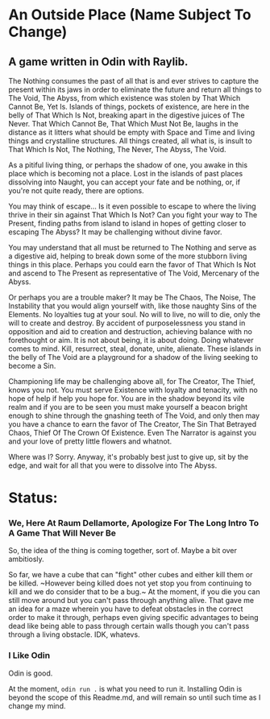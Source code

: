 An Outside Place (Name Subject To Change)
=========================================
A game written in Odin with Raylib.
-----------------------------------

The Nothing consumes the past of all that is and ever strives to capture the present
within its jaws in order to eliminate the future and return all things to The Void,
The Abyss, from which existence was stolen by That Which Cannot Be, Yet Is. Islands
of things, pockets of existence, are here in the belly of That Which Is Not, breaking
apart in the digestive juices of The Never. That Which Cannot Be, That Which Must Not
Be, laughs in the distance as it litters what should be empty with Space and Time and
living things and crystalline structures. All things created, all what is, is insult
to That Which Is Not, The Nothing, The Never, The Abyss, The Void.

As a pitiful living thing, or perhaps the shadow of one, you awake in this place which
is becoming not a place. Lost in the islands of past places dissolving into Naught,
you can accept your fate and be nothing, or, if you're not quite ready, there are options.

You may think of escape... Is it even possible to escape to where the living thrive 
in their sin against That Which Is Not? Can you fight your way to The Present, finding
paths from island to island in hopes of getting closer to escaping The Abyss? It may
be challenging without divine favor.

You may understand that all must be returned to The Nothing and serve as a digestive aid,
helping to break down some of the more stubborn living things in this place. Perhaps you
could earn the favor of That Which Is Not and ascend to The Present as representative of
The Void, Mercenary of the Abyss.

Or perhaps you are a trouble maker? It may be The Chaos, The Noise, The Instability that 
you would align yourself with, like those naughty Sins of the Elements. No loyalties tug
at your soul. No will to live, no will to die, only the will to create and destroy. By
accident of purposelessness you stand in opposition and aid to creation and destruction,
achieving balance with no forethought or aim. It is not about being, it is about doing.
Doing whatever comes to mind. Kill, resurrect, steal, donate, unite, alienate. These
islands in the belly of The Void are a playground for a shadow of the living seeking to
become a Sin.

Championing life may be challenging above all, for The Creator, The Thief, knows you not.
You must serve Existence with loyalty and tenacity, with no hope of help if help you hope 
for. You are in the shadow beyond its vile realm and if you are to be seen you must make
yourself a beacon bright enough to shine through the gnashing teeth of The Void, and only
then may you have a chance to earn the favor of The Creator, The Sin That Betrayed Chaos,
Thief Of The Crown Of Existence. Even The Narrator is against you and your love of pretty
little flowers and whatnot.

Where was I? Sorry. Anyway, it's probably best just to give up, sit by the edge, and wait
for all that you were to dissolve into The Abyss.

# Status:
### We, Here At Raum Dellamorte, Apologize For The Long Intro To A Game That Will Never Be

So, the idea of the thing is coming together, sort of. Maybe a bit over ambitiosly.

So far, we have a cube that can "fight" other cubes and either kill them or be killed.
~However being killed does not yet stop you from continuing to kill and we do consider
that to be a bug.~ At the moment, if you die you can still move around but you can't
pass through anything alive. That gave me an idea for a maze wherein you have to defeat
obstacles in the correct order to make it through, perhaps even giving specific advantages
to being dead like being able to pass through certain walls though you can't pass through
a living obstacle. IDK, whatevs. 

### I Like Odin

Odin is good.

At the moment, `odin run .` is what you need to run it. Installing Odin is beyond the
scope of this Readme.md, and will remain so until such time as I change my mind.

